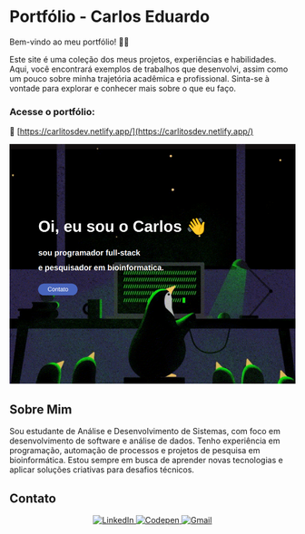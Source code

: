 # Portfólio - Carlos Eduardo

Bem-vindo ao meu portfólio! 🎨🚀

Este site é uma coleção dos meus projetos, experiências e habilidades. Aqui, você encontrará exemplos de trabalhos que desenvolvi, assim como um pouco sobre minha trajetória acadêmica e profissional. Sinta-se à vontade para explorar e conhecer mais sobre o que eu faço.

### Acesse o portfólio:
🔗 [https://carlitosdev.netlify.app/](https://carlitosdev.netlify.app/)

<a href="https://carlitosdev.netlify.app/#skills" target="_blank">
          <img src="capa.png" alt="Project 3">
</a>

## Sobre Mim

Sou estudante de Análise e Desenvolvimento de Sistemas, com foco em desenvolvimento de software e análise de dados. Tenho experiência em programação, automação de processos e projetos de pesquisa em bioinformática. Estou sempre em busca de aprender novas tecnologias e aplicar soluções criativas para desafios técnicos.


## Contato

<div align="center">
    <a href="https://linkedin.com/in/carlos9087">
        <img src="https://img.shields.io/badge/LinkedIn-%230077B5.svg?logo=linkedin&logoColor=white" alt="LinkedIn">
    </a>
    <a href="https://codepen.io/Carlitos9087">
        <img src="https://img.shields.io/badge/Codepen-000000?style=for-the-badge&logo=codepen&logoColor=white" alt="Codepen">
    </a>
    <a href="mailto:carlosgomes9067@gmail.com">
        <img src="https://img.shields.io/twitter/url?label=email&logo=gmail&style=social&url=http%3A%2F%2Fmailto%3Astephanyn7%40gmail.com" alt="Gmail">
    </a>
</div>
